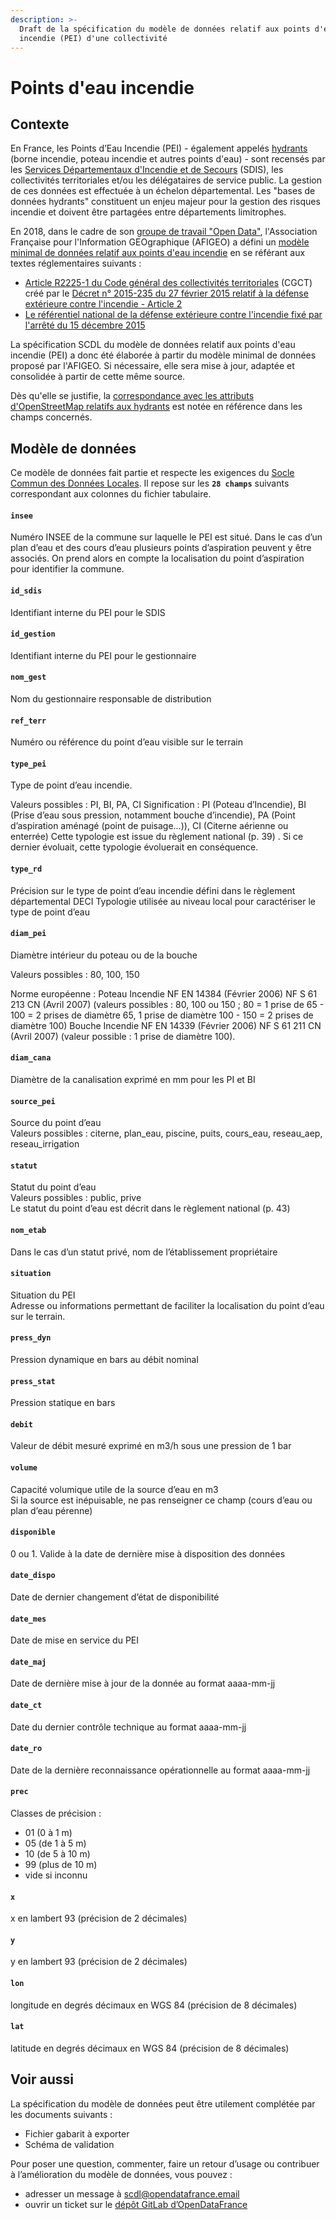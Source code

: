```yaml
---
description: >-
  Draft de la spécification du modèle de données relatif aux points d'eau
  incendie (PEI) d'une collectivité
---
```


# Points d'eau incendie

## Contexte <a id="contexte"></a>

En France, les Points d’Eau Incendie \(PEI\) - également appelés [hydrants](https://fr.wikipedia.org/wiki/Hydrant) \(borne incendie, poteau incendie et autres points d'eau\) - sont recensés par les [Services Départementaux d'Incendie et de Secours](https://fr.wikipedia.org/wiki/Service_d%C3%A9partemental_d%27incendie_et_de_secours) \(SDIS\), les collectivités territoriales et/ou les délégataires de service public. La gestion de ces données est effectuée à un échelon départemental. Les "bases de données hydrants" constituent un enjeu majeur pour la gestion des risques incendie et doivent être partagées entre départements limitrophes.

En 2018, dans le cadre de son [groupe de travail "Open Data"](http://www.afigeo.asso.fr/pole-entreprise/groupe-dinteret-ogc/2117-modele-minimal-hydrants-3.html), l'Association Française pour l'Information GEOgraphique \(AFIGEO\) a défini un [modèle minimal de données relatif aux points d'eau incendie](http://www.afigeo.asso.fr/images/BD-Entreprises/OGC_-_Open_Data/Modele_minimal_donn%C3%A9es_PEI.pdf) en se référant aux textes réglementaires suivants :

* [Article R2225-1 du Code général des collectivités territoriales](https://www.legifrance.gouv.fr/affichCodeArticle.do?cidTexte=LEGITEXT000006070633&idArticle=LEGIARTI000030299532) \(CGCT\) créé par le [Décret n° 2015-235 du 27 février 2015 relatif à la défense extérieure contre l'incendie - Article 2](https://www.legifrance.gouv.fr/jo_pdf.do?id=JORFTEXT000030296571)
* [Le référentiel national de la défense extérieure contre l'incendie fixé par l'arrêté du 15 décembre 2015](https://www.interieur.gouv.fr/Le-ministere/Securite-civile/Documentation-technique/La-defense-exterieure-contre-l-incendie)

La spécification SCDL du modèle de données relatif aux points d'eau incendie \(PEI\) a donc été élaborée à partir du modèle minimal de données proposé par l'AFIGEO. Si nécessaire, elle sera mise à jour, adaptée et consolidée à partir de cette même source.

Dès qu'elle se justifie, la [correspondance avec les attributs d'OpenStreetMap relatifs aux hydrants](https://wiki.openstreetmap.org/wiki/FR:Tag:emergency%3Dfire_hydrant#Correspondance_avec_le_mod.C3.A8le_PEI_de_l.27Afigeo) est notée en référence dans les champs concernés.

## Modèle de données <a id="modele-de-donnees"></a>

Ce modèle de données fait partie et respecte les exigences du [Socle Commun des Données Locales](../../recommandations-relatives-aux-jeux-de-donnees.md). Il repose sur les **`28 champs`** suivants correspondant aux colonnes du fichier tabulaire.

#### `insee`

Numéro INSEE de la commune sur laquelle le PEI est situé. Dans le cas d’un plan d’eau et des cours d’eau plusieurs points d’aspiration peuvent y être associés. On prend alors en compte la localisation du point d’aspiration pour identifier la commune.

#### `id_sdis`

Identifiant interne du PEI pour le SDIS

#### `id_gestion`

Identifiant interne du PEI pour le gestionnaire

#### `nom_gest`

Nom du gestionnaire responsable de distribution

#### `ref_terr`

Numéro ou référence du point d’eau visible sur le terrain

#### `type_pei`

Type de point d’eau incendie. 

Valeurs possibles : PI, BI, PA, CI Signification : PI \(Poteau d’Incendie\), BI \(Prise d’eau sous pression, notamment bouche d’incendie\), PA \(Point d’aspiration aménagé \(point de puisage…\)\), CI \(Citerne aérienne ou enterrée\) Cette typologie est issue du règlement national \(p. 39\) . Si ce dernier évoluait, cette typologie évoluerait en conséquence.

#### `type_rd`

Précision sur le type de point d’eau incendie défini dans le règlement départemental DECI Typologie utilisée au niveau local pour caractériser le type de point d’eau

#### `diam_pei`

Diamètre intérieur du poteau ou de la bouche

Valeurs possibles : 80, 100, 150

Norme européenne : Poteau Incendie NF EN 14384 \(Février 2006\) NF S 61 213 CN \(Avril 2007\) \(valeurs possibles : 80, 100 ou 150 ; 80 = 1 prise de 65 - 100 = 2 prises de diamètre 65, 1 prise de diamètre 100 - 150 = 2 prises de diamètre 100\) Bouche Incendie NF EN 14339 \(Février 2006\) NF S 61 211 CN \(Avril 2007\) \(valeur possible : 1 prise de diamètre 100\).

#### `diam_cana`

Diamètre de la canalisation exprimé en mm pour les PI et BI

#### `source_pei`

Source du point d’eau  
Valeurs possibles : citerne, plan\_eau, piscine, puits, cours\_eau, reseau\_aep, reseau\_irrigation

#### `statut`

Statut du point d’eau  
Valeurs possibles : public, prive  
Le statut du point d’eau est décrit dans le règlement national \(p. 43\)

#### `nom_etab`

Dans le cas d’un statut privé, nom de l’établissement propriétaire

#### `situation`

Situation du PEI  
Adresse ou informations permettant de faciliter la localisation du point d’eau sur le terrain.

#### `press_dyn`

Pression dynamique en bars au débit nominal

#### `press_stat`

Pression statique en bars

#### `debit`

Valeur de débit mesuré exprimé en m3/h sous une pression de 1 bar

#### `volume`

Capacité volumique utile de la source d’eau en m3  
Si la source est inépuisable, ne pas renseigner ce champ \(cours d’eau ou plan d’eau pérenne\)

#### `disponible`

0 ou 1. Valide à la date de dernière mise à disposition des données

#### `date_dispo`

Date de dernier changement d’état de disponibilité

#### `date_mes`

Date de mise en service du PEI

#### `date_maj`

Date de dernière mise à jour de la donnée au format aaaa-mm-jj

#### `date_ct`

Date du dernier contrôle technique au format aaaa-mm-jj

#### `date_ro`

Date de la dernière reconnaissance opérationnelle au format aaaa-mm-jj

#### `prec`

Classes de précision :

* 01 \(0 à 1 m\)
* 05 \(de 1 à 5 m\)
* 10 \(de 5 à 10 m\)
* 99 \(plus de 10 m\)
* vide si inconnu

#### `x`

x en lambert 93 \(précision de 2 décimales\)

#### `y`

y en lambert 93 \(précision de 2 décimales\)

#### `lon`

longitude en degrés décimaux en WGS 84 \(précision de 8 décimales\)

#### `lat`

latitude en degrés décimaux en WGS 84 \(précision de 8 décimales\)

## Voir aussi <a id="voir-aussi"></a>

La spécification du modèle de données peut être utilement complétée par les documents suivants :

* Fichier gabarit à exporter
* Schéma de validation​

Pour poser une question, commenter, faire un retour d’usage ou contribuer à l’amélioration du modèle de données, vous pouvez :

* adresser un message à [scdl@opendatafrance.email](mailto:scdl@opendatafrance.email?subject=PEI)
* ouvrir un ticket sur le [dépôt GitLab d’OpenDataFrance​](https://git.opendatafrance.net/scdl/equipements/issues/new)



